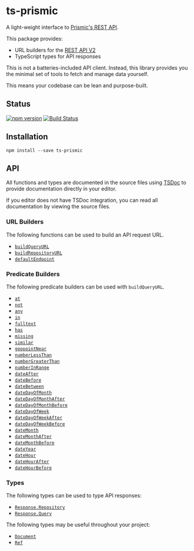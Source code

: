 # ts-prismic

A light-weight interface to [Prismic's REST API](https://prismic.io/).

This package provides:

- URL builders for the
  [REST API V2](https://prismic.io/docs/technologies/introduction-to-the-content-query-api)
- TypeScript types for API responses

This is not a batteries-included API client. Instead, this library provides you
the minimal set of tools to fetch and manage data yourself.

This means your codebase can be lean and purpose-built.

## Status

[![npm version](https://img.shields.io/npm/v/ts-prismic?style=flat-square)](https://www.npmjs.com/package/ts-prismic)
[![Build Status](https://img.shields.io/github/workflow/status/angeloashmore/ts-prismic/CI?style=flat-square)](https://github.com/angeloashmore/ts-prismic/actions?query=workflow%3ACI)

## Installation

```
npm install --save ts-prismic
```

## API

All functions and types are documented in the source files using
[TSDoc](https://github.com/microsoft/tsdoc) to provide documentation directly in
your editor.

If you editor does not have TSDoc integration, you can read all documentation by
viewing the source files.

### URL Builders

The following functions can be used to build an API request URL.

- [`buildQueryURL`](./src/buildQueryURL.ts)
- [`buildRepositoryURL`](./src/buildRepositoryURL.ts)
- [`defaultEndpoint`](./src/defaultEndpoint.ts)

### Predicate Builders

The following predicate builders can be used with `buildQueryURL`.

- [`at`](./src/predicate.ts)
- [`not`](./src/predicate.ts)
- [`any`](./src/predicate.ts)
- [`in`](./src/predicate.ts)
- [`fulltext`](./src/predicate.ts)
- [`has`](./src/predicate.ts)
- [`missing`](./src/predicate.ts)
- [`similar`](./src/predicate.ts)
- [`geopointNear`](./src/predicate.ts)
- [`numberLessThan`](./src/predicate.ts)
- [`numberGreaterThan`](./src/predicate.ts)
- [`numberInRange`](./src/predicate.ts)
- [`dateAfter`](./src/predicate.ts)
- [`dateBefore`](./src/predicate.ts)
- [`dateBetween`](./src/predicate.ts)
- [`dateDayOfMonth`](./src/predicate.ts)
- [`dateDayOfMonthAfter`](./src/predicate.ts)
- [`dateDayOfMonthBefore`](./src/predicate.ts)
- [`dateDayOfWeek`](./src/predicate.ts)
- [`dateDayOfWeekAfter`](./src/predicate.ts)
- [`dateDayOfWeekBefore`](./src/predicate.ts)
- [`dateMonth`](./src/predicate.ts)
- [`dateMonthAfter`](./src/predicate.ts)
- [`dateMonthBefore`](./src/predicate.ts)
- [`dateYear`](./src/predicate.ts)
- [`dateHour`](./src/predicate.ts)
- [`dateHourAfter`](./src/predicate.ts)
- [`dateHourBefore`](./src/predicate.ts)

### Types

The following types can be used to type API responses:

- [`Response.Repository`](./src/types-response.ts)
- [`Response.Query`](./src/types-response.ts)

The following types may be useful throughout your project:

- [`Document`](./src/types.ts)
- [`Ref`](./src/types.ts)
